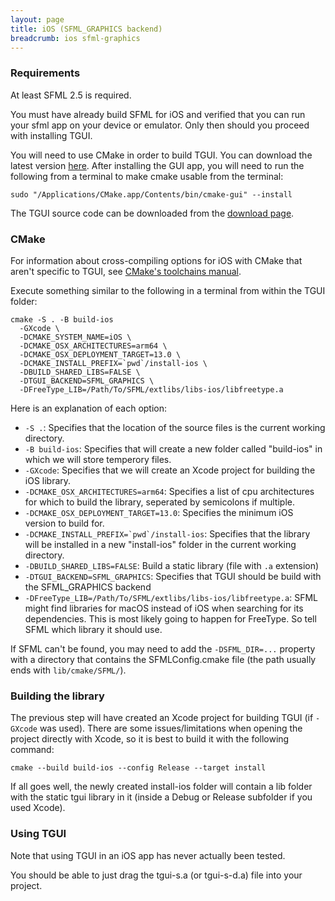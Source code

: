 ```yaml
---
layout: page
title: iOS (SFML_GRAPHICS backend)
breadcrumb: ios sfml-graphics
---
```


### Requirements

At least SFML 2.5 is required.

You must have already build SFML for iOS and verified that you can run your sfml app on your device or emulator. Only then should you proceed with installing TGUI.

You will need to use CMake in order to build TGUI. You can download the latest version [here](https://cmake.org/download/). After installing the GUI app, you will need to run the following from a terminal to make cmake usable from the terminal:
```
sudo "/Applications/CMake.app/Contents/bin/cmake-gui" --install
```

The TGUI source code can be downloaded from the [download page](/download).

### CMake

For information about cross-compiling options for iOS with CMake that aren't specific to TGUI, see [CMake's toolchains manual](https://cmake.org/cmake/help/latest/manual/cmake-toolchains.7.html#cross-compiling-for-ios-tvos-or-watchos).

Execute something similar to the following in a terminal from within the TGUI folder:
```
cmake -S . -B build-ios
  -GXcode \
  -DCMAKE_SYSTEM_NAME=iOS \
  -DCMAKE_OSX_ARCHITECTURES=arm64 \
  -DCMAKE_OSX_DEPLOYMENT_TARGET=13.0 \
  -DCMAKE_INSTALL_PREFIX=`pwd`/install-ios \
  -DBUILD_SHARED_LIBS=FALSE \
  -DTGUI_BACKEND=SFML_GRAPHICS \
  -DFreeType_LIB=/Path/To/SFML/extlibs/libs-ios/libfreetype.a
```

Here is an explanation of each option:  
- `-S .`: Specifies that the location of the source files is the current working directory.
- `-B build-ios`: Specifies that will create a new folder called "build-ios" in which we will store temperory files.
- `-GXcode`: Specifies that we will create an Xcode project for building the iOS library.
- `-DCMAKE_OSX_ARCHITECTURES=arm64`: Specifies a list of cpu architectures for which to build the library, seperated by semicolons if multiple.
- `-DCMAKE_OSX_DEPLOYMENT_TARGET=13.0`: Specifies the minimum iOS version to build for.
- ``-DCMAKE_INSTALL_PREFIX=`pwd`/install-ios``: Specifies that the library will be installed in a new "install-ios" folder in the current working directory.
- `-DBUILD_SHARED_LIBS=FALSE`: Build a static library (file with `.a` extension)
- `-DTGUI_BACKEND=SFML_GRAPHICS`: Specifies that TGUI should be build with the SFML_GRAPHICS backend
- `-DFreeType_LIB=/Path/To/SFML/extlibs/libs-ios/libfreetype.a`: SFML might find libraries for macOS instead of iOS when searching for its dependencies. This is most likely going to happen for FreeType. So tell SFML which library it should use.

If SFML can't be found, you may need to add the `-DSFML_DIR=...` property with a directory that contains the SFMLConfig.cmake file (the path usually ends with `lib/cmake/SFML/`).

### Building the library

The previous step will have created an Xcode project for building TGUI (if `-GXcode` was used). There are some issues/limitations when opening the project directly with Xcode, so it is best to build it with the following command:
```
cmake --build build-ios --config Release --target install
```

If all goes well, the newly created install-ios folder will contain a lib folder with the static tgui library in it (inside a Debug or Release subfolder if you used Xcode).

### Using TGUI

<p><span class="Red">Note that using TGUI in an iOS app has never actually been tested.</span></p>

You should be able to just drag the tgui-s.a (or tgui-s-d.a) file into your project.
